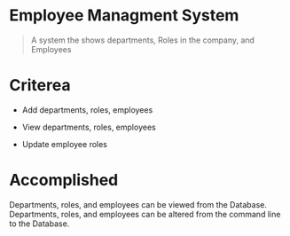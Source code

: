 # Employee Managment System
> A system the shows departments, Roles in the company, and Employees
# Criterea

  * Add departments, roles, employees

  * View departments, roles, employees

  * Update employee roles
  
  # Accomplished
  
  Departments, roles, and employees can be viewed from the Database.
   Departments, roles, and employees can be altered from the command line to the Database.
